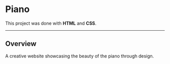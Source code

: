 # Piano
This project was done with **HTML** and **CSS**.

-----

## Overview
A creative website showcasing the beauty of the piano through design.
